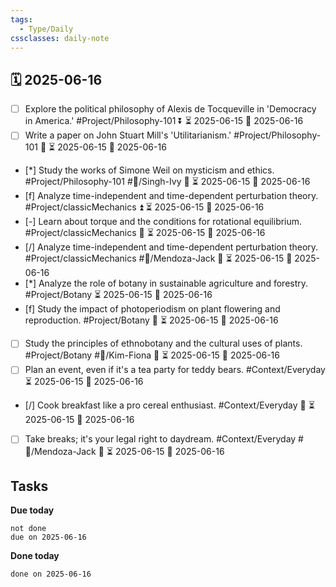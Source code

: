 ```yaml
---
tags:
  - Type/Daily
cssclasses: daily-note
---
```


## 🗓️ 2025-06-16

- [ ] Explore the political philosophy of Alexis de Tocqueville in 'Democracy in America.' #Project/Philosophy-101 ⏬ ⏳ 2025-06-15 📅 2025-06-16
- [ ] Write a paper on John Stuart Mill's 'Utilitarianism.' #Project/Philosophy-101 🔺 ⏳ 2025-06-15 📅 2025-06-16
- [*] Study the works of Simone Weil on mysticism and ethics. #Project/Philosophy-101 #👤/Singh-Ivy 🔺 ⏳ 2025-06-15 📅 2025-06-16
- [f] Analyze time-independent and time-dependent perturbation theory. #Project/classicMechanics ⏫ ⏳ 2025-06-15 📅 2025-06-16
- [-] Learn about torque and the conditions for rotational equilibrium. #Project/classicMechanics 🔼 ⏳ 2025-06-15 📅 2025-06-16
- [/] Analyze time-independent and time-dependent perturbation theory. #Project/classicMechanics #👤/Mendoza-Jack 🔽 ⏳ 2025-06-15 📅 2025-06-16
- [*] Analyze the role of botany in sustainable agriculture and forestry. #Project/Botany ⏳ 2025-06-15 📅 2025-06-16
- [f] Study the impact of photoperiodism on plant flowering and reproduction. #Project/Botany 🔼 ⏳ 2025-06-15 📅 2025-06-16
- [ ] Study the principles of ethnobotany and the cultural uses of plants. #Project/Botany #👤/Kim-Fiona 🔼 ⏳ 2025-06-15 📅 2025-06-16
- [ ] Plan an event, even if it's a tea party for teddy bears. #Context/Everyday ⏳ 2025-06-15 📅 2025-06-16
- [/] Cook breakfast like a pro cereal enthusiast. #Context/Everyday 🔺 ⏳ 2025-06-15 📅 2025-06-16
- [ ] Take breaks; it's your legal right to daydream. #Context/Everyday #👤/Mendoza-Jack 🔼 ⏳ 2025-06-15 📅 2025-06-16

## Tasks

**Due today**

```tasks
not done
due on 2025-06-16
```

**Done today**

```tasks
done on 2025-06-16
```
            